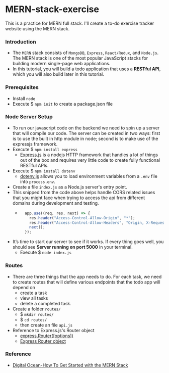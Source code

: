 # MERN-stack-exercise
This is a practice for MERN full stack. I'll create a to-do exercise tracker website using the MERN stack.


### Introduction
- The `MERN` stack consists of `MongoDB`, `Express`, `React/Redux`, and `Node.js`. The MERN stack is one of the most popular JavaScript stacks for building modern single-page web applications.
- In this tutorial, you will build a todo application that uses a **RESTful API**, which you will also build later in this tutorial.


### Prerequisites
- Install `node`
- Execute $ `npm init` to create a package.json file


### Node Server Setup
- To run our javascript code on the backend we need to spin up a server that will compile our code. The server can be created in two ways: first is to use the built in http module in node; second is to make use of the expressjs framework.
- Execute $ `npm install express`
  + [Express.js](https://expressjs.com/) is a nodejs HTTP framework that handles a lot of things out of the box and requires very little code to create fully functional RESTful APIs.
- Execute $ `npm install dotenv`
  + [dotenv.js](https://www.npmjs.com/package/dotenv) allows you to load environment variables from a `.env` file into `process.env`.
- Create a file `index.js` as a Node.js server's entry point.
- This snipped from the code above helps handle CORS related issues that you might face when trying to access the api from different domains during development and testing.
  + ```javascript 
      app.use((req, res, next) => {
        res.header("Access-Control-Allow-Origin", "*");
        res.header("Access-Control-Allow-Headers", "Origin, X-Requested-With, Content-Type, Accept");
        next();
      });
    ```
- It’s time to start our server to see if it works. If every thing goes well, you should see **Server running on port 5000** in your terminal.
  + Execute $ `node index.js`


### Routes
- There are three things that the app needs to do. For each task, we need to create routes that will define various endpoints that the todo app will depend on
  + create a task
  + view all tasks
  + delete a completed task.
- Create a folder `routes/`
  + $ `mkdir routes/`
  + $ `cd routes/`
  + then create an file `api.js`
- Reference to Express.js's Router object
  + [express.Router([options])](https://expressjs.com/en/5x/api.html#express.router)
  + [Express Router object](https://expressjs.com/en/5x/api.html#router)


### Reference
- [Digital Ocean-How To Get Started with the MERN Stack](https://www.digitalocean.com/community/tutorials/getting-started-with-the-mern-stack)